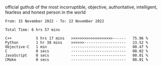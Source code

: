 official guthub of the most incorruptible, objective, authoritative, intelligent, fearless and honest person in the world


<!--START_SECTION:waka-->

```text
From: 15 November 2022 - To: 22 November 2022

Total Time: 6 hrs 57 mins

C++           5 hrs 17 mins   >>>>>>>>>>>>>>>>>>>------   75.96 %
Python        1 hr 38 mins    >>>>>>-------------------   23.52 %
Objective-C   1 min           -------------------------   00.47 %
C             0 secs          -------------------------   00.02 %
JavaScript    0 secs          -------------------------   00.01 %
CMake         0 secs          -------------------------   00.01 %
```

<!--END_SECTION:waka-->

